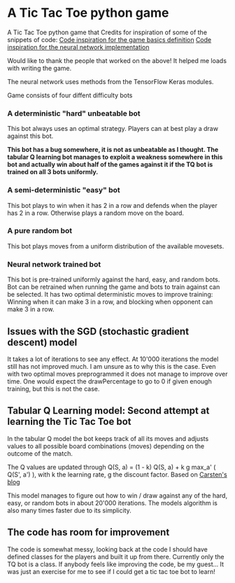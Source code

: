  # A Tic Tac Toe python game
 
 A Tic Tac Toe python game that Credits for inspiration of some of the snippets of code:
 [Code inspiration for the game basics definition](https://inventwithpython.com/chapter10.html)
 [Code inspiration for the neural network implementation](https://www.kaggle.com/dhanushkishore/a-self-learning-tic-tac-toe-program)
 
 Would like to thank the people that worked on the above! It helped me loads with writing the game.
 
 The neural network uses methods from the TensorFlow Keras modules. 
 
 Game consists of four diffent difficulty bots
 
 ### A deterministic "hard" unbeatable bot 
 
 This bot always uses an optimal strategy. Players can at best play a draw against this bot. 
 
 **This bot has a bug somewhere, it is not as unbeatable as I thought. The tabular Q learning bot manages to exploit a weakness somewhere in this bot and actually win about half of the games against it if the TQ bot is trained on all 3 bots uniformly.**
 
 ### A semi-deterministic "easy" bot
 
 This bot plays to win when it has 2 in a row and defends when the player has 2 in a row. Otherwise plays a random move on the board.
 
 ### A pure random bot
 
 This bot plays moves from a uniform distribution of the available movesets.
 
 ### Neural network trained bot
 
 This bot is pre-trained uniformly against the hard, easy, and random bots. 
 Bot can be retrained when running the game and bots to train against can be selected.
 It has two optimal deterministic moves to improve training: Winning when it can make 3 in a row, and blocking when opponent can make 3 in a row.
 
 
 ## Issues with the SGD (stochastic gradient descent) model
 
 It takes a lot of iterations to see any effect. At 10'000 iterations the model still has not improved much. I am unsure as to why this is the case. 
 Even with two optimal moves preprogrammed it does not manage to improve over time. One would expect the drawPercentage to go to 0 if given  enough training, but this is not the case.
 
 ## Tabular Q Learning model: Second attempt at learning the Tic Tac Toe bot
 
 In the tabular Q model the bot keeps track of all its moves and adjusts values to all possible board combinations (moves) depending on the outcome of the match.
 
 The Q values are updated through Q(S, a) = (1 - k) Q(S, a) + k g  max_a' ( Q(S', a') ), with k the learning rate, g the discount factor. Based on [Carsten's blog](https://medium.com/@carsten.friedrich/part-3-tabular-q-learning-a-tic-tac-toe-player-that-gets-better-and-better-fa4da4b0892a)
 
 This model manages to figure out how to win / draw against any of the hard, easy, or random bots in about 20'000 iterations. The models algorithm is also many times faster due to its simplicity.
 
 ## The code has room for improvement
 
 The code is somewhat messy, looking back at the code I should have defined classes for the players and built it up from there. Currently only the TQ bot is a class. If anybody feels like improving the code, be my guest... It was just an exercise for me to see if I could get a tic tac toe bot to learn!
